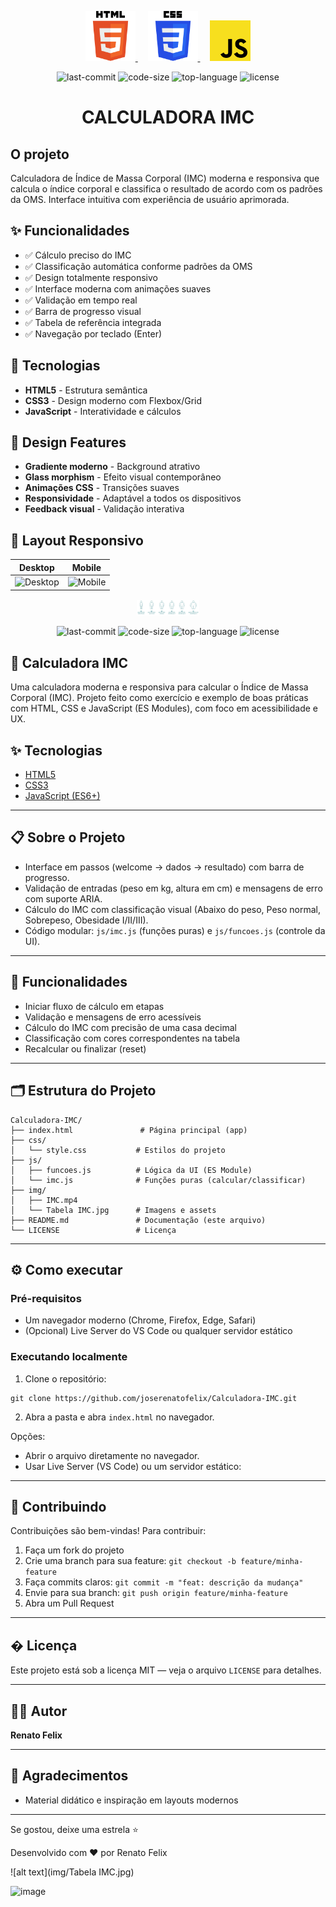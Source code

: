 <p align="center">
  <a href="https://developer.mozilla.org/docs/Web/HTML" target="_blank" rel="noopener">
    <img src="img/html-5-logo.svg" width="80" alt="HTML5 Logo" />
  </a>
  &nbsp;&nbsp;&nbsp;
  <a href="https://developer.mozilla.org/docs/Web/CSS" target="_blank" rel="noopener">
    <img src="img/css-logo.svg" width="80" alt="CSS Logo" />
  </a>
  &nbsp;&nbsp;&nbsp;
  <a href="https://developer.mozilla.org/docs/Web/JavaScript" target="_blank" rel="noopener">
    <img src="img/javascript-logo.svg" width="65" alt="JavaScript Logo" />
  </a>
</p>
<p align="center">
  <a><img src="https://img.shields.io/github/last-commit/joserenatofelix/Clinica-Veterinaria?style=for-the-badge&logo=github" alt="last-commit"/></a>
  <a><img src="https://img.shields.io/github/languages/code-size/joserenatofelix/Clinica-Veterinaria?style=for-the-badge&logo=github" alt="code-size"/></a>
  <a><img src="https://img.shields.io/github/languages/top/joserenatofelix/Clinica-Veterinaria?style=for-the-badge&logo=javascript" alt="top-language"/></a>
  <a><img src="https://img.shields.io/github/license/joserenatofelix/Clinica-Veterinaria?style=for-the-badge&logo=mit" alt="license"/></a>
</p>

# <h1 align="center"> CALCULADORA IMC </h1>

## <b>O projeto</b> </br>
Calculadora de Índice de Massa Corporal (IMC) moderna e responsiva que calcula o índice corporal e classifica o resultado de acordo com os padrões da OMS. Interface intuitiva com experiência de usuário aprimorada.

## ✨ Funcionalidades

- ✅ Cálculo preciso do IMC
- ✅ Classificação automática conforme padrões da OMS
- ✅ Design totalmente responsivo
- ✅ Interface moderna com animações suaves
- ✅ Validação em tempo real
- ✅ Barra de progresso visual
- ✅ Tabela de referência integrada
- ✅ Navegação por teclado (Enter)

## 🚀 Tecnologias

- **HTML5** - Estrutura semântica
- **CSS3** - Design moderno com Flexbox/Grid
- **JavaScript** - Interatividade e cálculos

## 🎨 Design Features

- **Gradiente moderno** - Background atrativo
- **Glass morphism** - Efeito visual contemporâneo
- **Animações CSS** - Transições suaves
- **Responsividade** - Adaptável a todos os dispositivos
- **Feedback visual** - Validação interativa

## 📱 Layout Responsivo

| Desktop | Mobile |
|---------|--------|
| ![Desktop](https://via.placeholder.com/400x250/7F7FD5/FFFFFF?text=Desktop+View) | ![Mobile](https://via.placeholder.com/200x350/86A8E7/FFFFFF?text=Mobile+View) |

<p align="center">
   <a href="https://developer.mozilla.org/docs/Web/HTML" target="_blank" rel="noopener">
      <img src="img/Tabela IMC.jpg" width="100" alt="Logo do projeto" />
   </a>
</p>

<p align="center">
   <a><img src="https://img.shields.io/github/last-commit/joserenatofelix/Calculadora-IMC?style=for-the-badge&logo=github" alt="last-commit"/></a>
   <a><img src="https://img.shields.io/github/languages/code-size/joserenatofelix/Calculadora-IMC?style=for-the-badge&logo=github" alt="code-size"/></a>
   <a><img src="https://img.shields.io/github/languages/top/joserenatofelix/Calculadora-IMC?style=for-the-badge&logo=javascript" alt="top-language"/></a>
   <a><img src="https://img.shields.io/github/license/joserenatofelix/Calculadora-IMC?style=for-the-badge&logo=mit" alt="license"/></a>
</p>

## 🧮 Calculadora IMC

Uma calculadora moderna e responsiva para calcular o Índice de Massa Corporal (IMC). Projeto feito como exercício e exemplo de boas práticas com HTML, CSS e JavaScript (ES Modules), com foco em acessibilidade e UX.

## ✨ Tecnologias

- [HTML5](https://developer.mozilla.org/pt-BR/docs/Web/HTML)
- [CSS3](https://developer.mozilla.org/pt-BR/docs/Web/CSS)
- [JavaScript (ES6+)](https://developer.mozilla.org/pt-BR/docs/Web/JavaScript)

---

## 📋 Sobre o Projeto

- Interface em passos (welcome → dados → resultado) com barra de progresso.
- Validação de entradas (peso em kg, altura em cm) e mensagens de erro com suporte ARIA.
- Cálculo do IMC com classificação visual (Abaixo do peso, Peso normal, Sobrepeso, Obesidade I/II/III).
- Código modular: `js/imc.js` (funções puras) e `js/funcoes.js` (controle da UI).

---

## 📝 Funcionalidades

- Iniciar fluxo de cálculo em etapas
- Validação e mensagens de erro acessíveis
- Cálculo do IMC com precisão de uma casa decimal
- Classificação com cores correspondentes na tabela
- Recalcular ou finalizar (reset)

---

## 🗂️ Estrutura do Projeto

```
Calculadora-IMC/
├── index.html               # Página principal (app)
├── css/
│   └── style.css           # Estilos do projeto
├── js/
│   ├── funcoes.js          # Lógica da UI (ES Module)
│   └── imc.js              # Funções puras (calcular/classificar)
├── img/
│   ├── IMC.mp4
│   └── Tabela IMC.jpg      # Imagens e assets
├── README.md               # Documentação (este arquivo)
└── LICENSE                 # Licença
```

---

## ⚙️ Como executar

### Pré-requisitos

- Um navegador moderno (Chrome, Firefox, Edge, Safari)
- (Opcional) Live Server do VS Code ou qualquer servidor estático

### Executando localmente

1. Clone o repositório:

```
git clone https://github.com/joserenatofelix/Calculadora-IMC.git
```

2. Abra a pasta e abra `index.html` no navegador.

Opções:
- Abrir o arquivo diretamente no navegador.
- Usar Live Server (VS Code) ou um servidor estático:
---

## 🤝 Contribuindo

Contribuições são bem-vindas! Para contribuir:

1. Faça um fork do projeto
2. Crie uma branch para sua feature: `git checkout -b feature/minha-feature`
3. Faça commits claros: `git commit -m "feat: descrição da mudança"`
4. Envie para sua branch: `git push origin feature/minha-feature`
5. Abra um Pull Request

---

## � Licença

Este projeto está sob a licença MIT — veja o arquivo `LICENSE` para detalhes.

---

## 👨‍💻 Autor

**Renato Felix**

---

## 🎉 Agradecimentos

- Material didático e inspiração em layouts modernos

---

Se gostou, deixe uma estrela ⭐

Desenvolvido com ❤️ por Renato Felix

![alt text](img/Tabela IMC.jpg)

<img width="971" height="556" alt="image" src="https://github.com/user-attachments/assets/95b736aa-308a-4268-96eb-d6c719abcc56" />

